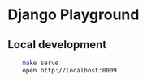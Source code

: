 # Django Playground

## Local development

```bash
    make serve
    open http://localhost:8009
```

